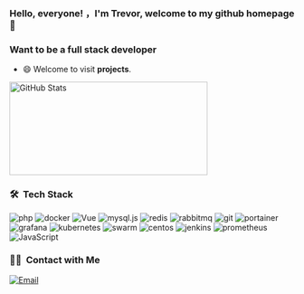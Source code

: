 ###  Hello, everyone! ，I'm Trevor, welcome to my github homepage👋

<!--
**Trevor-Lan/Trevor-Lan** is a ✨ _special_ ✨ repository because its `README.md` (this file) appears on your GitHub profile.

Here are some ideas to get you started:

- 🔭 I’m currently working on ...
- 🌱 I’m currently learning ...
- 👯 I’m looking to collaborate on ...
- 🤔 I’m looking for help with ...
- 💬 Ask me about ...
- 📫 How to reach me: ...
- 😄 Pronouns: ...
- ⚡ Fun fact: ...
-->

### Want to be a full stack developer

- 😄  Welcome to visit **projects**.

<div class="half">
  <img width="350px" height="165px" alt="GitHub Stats" src="https://github-readme-stats.vercel.app/api?username=Trevor-Lan&count_private=true&show_icons=true" />
</div>

### 🛠 &nbsp;Tech Stack
![php](https://img.shields.io/badge/-php-333333?style=flat&logo=php)
![docker](https://img.shields.io/badge/-docker-333333?style=flat&logo=docker)
![Vue](https://img.shields.io/badge/-Vue-333333?style=flat&logo=vue.js)
![mysql.js](https://img.shields.io/badge/-mysql-333333?style=flat&logo=mysql)
![redis](https://img.shields.io/badge/-redis-333333?style=flat&logo=redis)
![rabbitmq](https://img.shields.io/badge/-rabbitmq-333333?style=flat&logo=rabbitmq)
![git](https://img.shields.io/badge/-git-333333?style=flat&logo=git)
![portainer](https://img.shields.io/badge/-portainer-333333?style=flat&logo=portainer)
![grafana](https://img.shields.io/badge/-grafana-333333?style=flat&logo=grafana)
![kubernetes](https://img.shields.io/badge/-kubernetes-333333?style=flat&logo=kubernetes)
![swarm](https://img.shields.io/badge/-swarm-333333?style=flat&logo=swarm)
![centos](https://img.shields.io/badge/-centos-333333?style=flat&logo=centos)
![jenkins](https://img.shields.io/badge/-jenkins-333333?style=flat&logo=jenkins)
![prometheus](https://img.shields.io/badge/-prometheus-333333?style=flat&logo=prometheus)
![JavaScript](https://img.shields.io/badge/-JavaScript-333333?style=flat&logo=JavaScript)

### 🤝🏻 &nbsp;Contact with Me
<a href="mailto:qa894178522@qq.com"><img alt="Email" src="https://img.shields.io/badge/Email-1143458312@qq.com-blue?style=flat-square&logo=gmail"></a>

